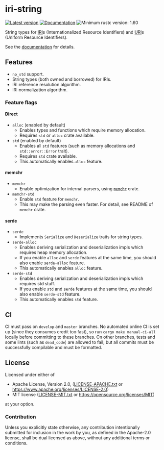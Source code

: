 # iri-string

[![Latest version](https://img.shields.io/crates/v/iri-string.svg)](https://crates.io/crates/iri-string)
[![Documentation](https://docs.rs/iri-string/badge.svg)](https://docs.rs/iri-string)
![Minimum rustc version: 1.60](https://img.shields.io/badge/rustc-1.60+-lightgray.svg)

String types for [IRI](https://tools.ietf.org/html/rfc3987)s (Internationalized Resource
Identifiers) and [URI](https://tools.ietf.org/html/rfc3986)s (Uniform Resource Identifiers).

See the [documentation](https://docs.rs/iri-string) for details.

## Features

* `no_std` support.
* String types (both owned and borrowed) for IRIs.
* IRI reference resolution algorithm.
* IRI normalization algorithm.

### Feature flags

#### Direct
* `alloc` (enabled by default)
    + Enables types and functions which require memory allocation.
    + Requires `std` or `alloc` crate available.
* `std` (enabled by default)
    + Enables all `std` features (such as memory allocations and `std::error::Error` trait).
    + Requires `std` crate available.
    + This automatically enables `alloc` feature.

#### memchr
* `memchr`
    + Enable optimization for internal parsers, using [`memchr`] crate.
* `memchr-std`
    + Enable `std` feature for `memchr`.
    + This may make the parsing even faster. For detail, see README of `memchr` crate.

[`memchr`]: https://crates.io/crates/memchr

#### serde
* `serde`
    + Implements `Serialize` and `Deserialize` traits for string types.
* `serde-alloc`
    + Enables deriving serialization and deserialization impls which requires heap memory allocation.
    + If you enable `alloc` and `serde` features at the same time, you should also enable `serde-alloc` feature.
    + This automatically enables `alloc` feature.
* `serde-std`
    + Enables deriving serialization and deserialization impls which requires std stuff.
    + If you enable `std` and `serde` features at the same time, you should also enable `serde-std` feature.
    + This automatically enables `std` feature.

## CI

CI must pass on `develop` and `master` branches.
No automated online CI is set up (since they consumes credit too fast), so run
`cargo make manual-ci-all` locally before committing to these branches.
On other branches, tests and some lints (such as `dead_code`) are allowed to
fail, but all commits must be successfully compilable and must be formatted.

## License

Licensed under either of

* Apache License, Version 2.0, ([LICENSE-APACHE.txt](LICENSE-APACHE.txt) or
  <https://www.apache.org/licenses/LICENSE-2.0>)
* MIT license ([LICENSE-MIT.txt](LICENSE-MIT.txt) or
  <https://opensource.org/licenses/MIT>)

at your option.

### Contribution

Unless you explicitly state otherwise, any contribution intentionally submitted
for inclusion in the work by you, as defined in the Apache-2.0 license, shall be
dual licensed as above, without any additional terms or conditions.

